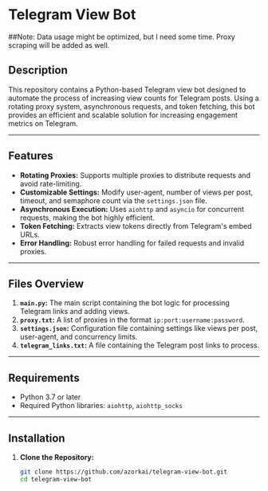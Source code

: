 # Telegram View Bot

##Note:
Data usage might be optimized, but I need some time. Proxy scraping will be added as well.

## Description
This repository contains a Python-based Telegram view bot designed to automate the process of increasing view counts for Telegram posts. Using a rotating proxy system, asynchronous requests, and token fetching, this bot provides an efficient and scalable solution for increasing engagement metrics on Telegram.

---

## Features
- **Rotating Proxies:** Supports multiple proxies to distribute requests and avoid rate-limiting.
- **Customizable Settings:** Modify user-agent, number of views per post, timeout, and semaphore count via the `settings.json` file.
- **Asynchronous Execution:** Uses `aiohttp` and `asyncio` for concurrent requests, making the bot highly efficient.
- **Token Fetching:** Extracts view tokens directly from Telegram's embed URLs.
- **Error Handling:** Robust error handling for failed requests and invalid proxies.

---

## Files Overview
1. **`main.py`:** The main script containing the bot logic for processing Telegram links and adding views.
2. **`proxy.txt`:** A list of proxies in the format `ip:port:username:password`.
3. **`settings.json`:** Configuration file containing settings like views per post, user-agent, and concurrency limits.
4. **`telegram_links.txt`:** A file containing the Telegram post links to process.

---

## Requirements
- Python 3.7 or later
- Required Python libraries: `aiohttp`, `aiohttp_socks`

---

## Installation

1. **Clone the Repository:**
   ```bash
   git clone https://github.com/azorkai/telegram-view-bot.git
   cd telegram-view-bot
